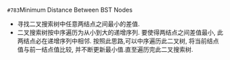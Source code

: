 `#783`Minimum Distance Between BST Nodes
- 寻找二叉搜索树中任意两结点之间最小的差值.
- 二叉搜索树按中序遍历为从小到大的递增序列. 要使得两结点之间差值最小, 此两结点必在递增序列中相邻. 按照此思路,可以中序遍历此二叉树, 将当前结点值与前一结点值比较, 并不断更新最小值.直至遍历完此二叉搜索树. 

